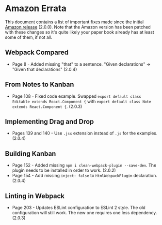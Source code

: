 # Amazon Errata

This document contains a list of important fixes made since the initial [Amazon release](http://www.amazon.com/SurviveJS-Webpack-React-apprentice-master/dp/152391050X/) (2.0.0). Note that the Amazon version has been patched with these changes so it's quite likely your paper book already has at least some of them, if not all.

## Webpack Compared

* Page 8 - Added missing "that" to a sentence. "Given declarations" -> "Given that declarations" (2.0.4)

## From Notes to Kanban

* Page 108 - Fixed code example. Swapped `export default class Editable extends React.Component {` with `export default class Note extends React.Component {`. (2.0.3)

## Implementing Drag and Drop

* Pages 139 and 140 - Use `.jsx` extension instead of `.js` for the examples. (2.0.4)

## Building Kanban

* Page 152 - Added missing `npm i clean-webpack-plugin --save-dev`. The plugin needs to be installed in order to work. (2.0.2)
* Page 154 - Add missing `inject: false` to `HtmlWebpackPlugin` declaration. (2.0.4)

## Linting in Webpack

* Page 203 - Updates ESLint configuration to ESLint 2 style. The old configuration will still work. The new one requires one less dependency. (2.0.3)
